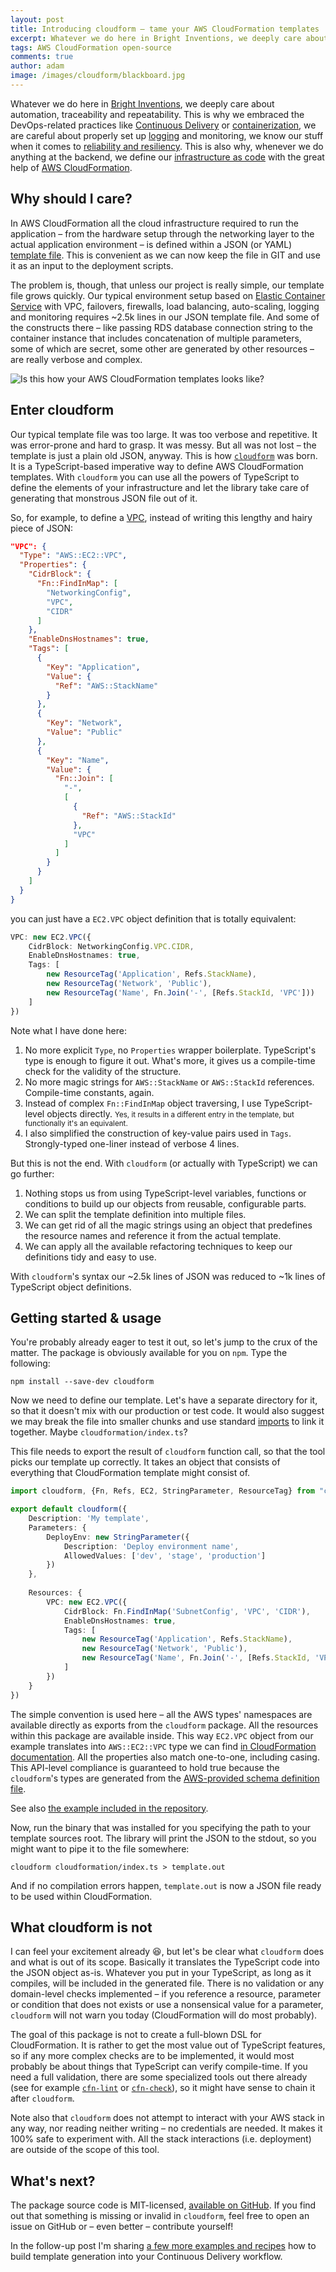 ```yaml
---
layout: post
title: Introducing cloudform – tame your AWS CloudFormation templates
excerpt: Whatever we do here in Bright Inventions, we deeply care about automation, traceability and repeatability. This is why, whenever we do anything at the backend, we define our infrastructure as code with the great help of AWS CloudFormation. The problem is that our template file grows quickly and becomes hard to maintain. This is how cloudform – a TypeScript-based imperative way to define AWS CloudFormation templates – was born.
tags: AWS CloudFormation open-source
comments: true
author: adam
image: /images/cloudform/blackboard.jpg
---
```


Whatever we do here in [Bright Inventions](https://brightinventions.pl/), we deeply care about automation, traceability and repeatability. This is why we embraced the DevOps-related practices like [Continuous Delivery](https://brightinventions.pl/blog/teamcity-for-ios-project/) or [containerization](https://brightinventions.pl/blog/dockerizing-android-builds/), we are careful about properly set up [logging](https://brightinventions.pl/blog/http-request-logging-in-node/) and monitoring, we know our stuff when it comes to [reliability and resiliency](https://brightinventions.pl/blog/the-importance-of-timeouts/). This is also why, whenever we do anything at the backend, we define our [infrastructure as code](https://en.wikipedia.org/wiki/Infrastructure_as_Code) with the great help of [AWS CloudFormation](https://aws.amazon.com/cloudformation/).

## Why should I care?

In AWS CloudFormation all the cloud infrastructure required to run the application – from the hardware setup through the networking layer to the actual application environment – is defined within a JSON (or YAML) [template file](https://aws.amazon.com/cloudformation/aws-cloudformation-templates/). This is convenient as we can now keep the file in GIT and use it as an input to the deployment scripts. 

The problem is, though, that unless our project is really simple, our template file grows quickly. Our typical environment setup based on [Elastic Container Service](https://aws.amazon.com/ecs/) with VPC, failovers, firewalls, load balancing, auto-scaling, logging and monitoring requires ~2.5k lines in our JSON template file. And some of the constructs there – like passing RDS database connection string to the container instance that includes concatenation of multiple parameters, some of which are secret, some other are generated by other resources – are really verbose and complex. 

![Is this how your AWS CloudFormation templates looks like?](/images/cloudform/blackboard.jpg)

## Enter cloudform

Our typical template file was too large. It was too verbose and repetitive. It was error-prone and hard to grasp. It was messy. But all was not lost – the template is just a plain old JSON, anyway. This is how [`cloudform`](https://www.npmjs.com/package/cloudform) was born. It is a TypeScript-based imperative way to define AWS CloudFormation templates. With `cloudform` you can use all the powers of TypeScript to define the elements of your infrastructure and let the library take care of generating that monstrous JSON file out of it.

So, for example, to define a [VPC](http://docs.aws.amazon.com/AWSCloudFormation/latest/UserGuide/aws-resource-ec2-vpc.html), instead of writing this lengthy and hairy piece of JSON:

```json
"VPC": {
  "Type": "AWS::EC2::VPC",
  "Properties": {
    "CidrBlock": {
      "Fn::FindInMap": [
        "NetworkingConfig",
        "VPC",
        "CIDR"
      ]
    },
    "EnableDnsHostnames": true,
    "Tags": [
      {
        "Key": "Application",
        "Value": {
          "Ref": "AWS::StackName"
        }
      },
      {
        "Key": "Network",
        "Value": "Public"
      },
      {
        "Key": "Name",
        "Value": {
          "Fn::Join": [
            "-",
            [
              {
                "Ref": "AWS::StackId"
              },
              "VPC"
            ]
          ]
        }
      }
    ]
  }
}
```

you can just have a `EC2.VPC` object definition that is totally equivalent:

```typescript
VPC: new EC2.VPC({
    CidrBlock: NetworkingConfig.VPC.CIDR,
    EnableDnsHostnames: true,
    Tags: [
        new ResourceTag('Application', Refs.StackName),
        new ResourceTag('Network', 'Public'),
        new ResourceTag('Name', Fn.Join('-', [Refs.StackId, 'VPC']))
    ]
})
```

Note what I have done here:
1. No more explicit `Type`, no `Properties` wrapper boilerplate. TypeScript's type is enough to figure it out. What's more, it gives us a compile-time check for the validity of the structure.
1. No more magic strings for `AWS::StackName` or `AWS::StackId` references. Compile-time constants, again.
1. Instead of complex `Fn::FindInMap` object traversing, I use TypeScript-level objects directly. <small>Yes, it results in a different entry in the template, but functionally it's an equivalent.</small>
1. I also simplified the construction of key-value pairs used in `Tags`. Strongly-typed one-liner instead of verbose 4 lines.

But this is not the end. With `cloudform` (or actually with TypeScript) we can go further:
1. Nothing stops us from using TypeScript-level variables, functions or conditions to build up our objects from reusable, configurable parts.
1. We can split the template definition into multiple files.
1. We can get rid of all the magic strings using an object that predefines the resource names and reference it from the actual template.
1. We can apply all the available refactoring techniques to keep our definitions tidy and easy to use.

With `cloudform`'s syntax our ~2.5k lines of JSON was reduced to ~1k lines of TypeScript object definitions.

## Getting started & usage

You're probably already eager to test it out, so let's jump to the crux of the matter. The package is obviously available for you on `npm`. Type the following:

`npm install --save-dev cloudform`

Now we need to define our template. Let's have a separate directory for it, so that it doesn't mix with our production or test code. It would also suggest we may break the file into smaller chunks and use standard [imports](https://developer.mozilla.org/en-US/docs/Web/JavaScript/Reference/Statements/import) to link it together. Maybe `cloudformation/index.ts`?

This file needs to export the result of `cloudform` function call, so that the tool picks our template up correctly. It takes an object that consists of everything that CloudFormation template might consist of. 

```typescript
import cloudform, {Fn, Refs, EC2, StringParameter, ResourceTag} from "cloudform"

export default cloudform({
    Description: 'My template',
    Parameters: {
        DeployEnv: new StringParameter({
            Description: 'Deploy environment name',
            AllowedValues: ['dev', 'stage', 'production']
        })
    },
   
    Resources: {
        VPC: new EC2.VPC({
            CidrBlock: Fn.FindInMap('SubnetConfig', 'VPC', 'CIDR'),
            EnableDnsHostnames: true,
            Tags: [
                new ResourceTag('Application', Refs.StackName),
                new ResourceTag('Network', 'Public'),
                new ResourceTag('Name', Fn.Join('-', [Refs.StackId, 'VPC']))
            ]
        })
    }
})
```

The simple convention is used here – all the AWS types' namespaces are available directly as exports from the `cloudform` package. All the resources within this package are available inside. This way `EC2.VPC` object from our example translates into `AWS::EC2::VPC` type we can find [in CloudFormation documentation](http://docs.aws.amazon.com/AWSCloudFormation/latest/UserGuide/aws-resource-ec2-vpc.html). All the properties also match one-to-one, including casing. This API-level compliance is guaranteed to hold true because the `cloudform`'s types are generated from the [AWS-provided schema definition file](http://docs.aws.amazon.com/AWSCloudFormation/latest/UserGuide/cfn-resource-specification.html).

See also [the example included in the repository](https://github.com/bright/cloudform/blob/master/example/example.ts).

Now, run the binary that was installed for you specifying the path to your template sources root. The library will print the JSON to the stdout, so you might want to pipe it to the file somewhere:

`cloudform cloudformation/index.ts > template.out`

And if no compilation errors happen, `template.out` is now a JSON file ready to be used within CloudFormation.

## What cloudform is not

I can feel your excitement already 😆, but let's be clear what `cloudform` does and what is out of its scope. Basically it translates the TypeScript code into the JSON object as-is. Whatever you put in your TypeScript, as long as it compiles, will be included in the generated file. There is no validation or any domain-level checks implemented – if you reference a resource, parameter or condition that does not exists or use a nonsensical value for a parameter, `cloudform` will not warn you today (CloudFormation will do most probably). 

The goal of this package is not to create a full-blown DSL for CloudFormation. It is rather to get the most value out of TypeScript features, so if any more complex checks are to be implemented, it would most probably be about things that TypeScript can verify compile-time. If you need a full validation, there are some specialized tools out there already (see for example [`cfn-lint`](https://www.npmjs.com/package/cfn-lint) or [`cfn-check`](https://www.npmjs.com/package/cfn-check)), so it might have sense to chain it after `cloudform`.

Note also that `cloudform` does not attempt to interact with your AWS stack in any way, nor reading neither writing – no credentials are needed. It makes it 100% safe to experiment with. All the stack interactions (i.e. deployment) are outside of the scope of this tool.

## What's next?

The package source code is MIT-licensed, [available on GitHub](https://github.com/bright/cloudform). If you find out that something is missing or invalid in `cloudform`, feel free to open an issue on GitHub or – even better – contribute yourself!

In the follow-up post I'm sharing [a few more examples and recipes](https://brightinventions.pl/blog/aws-cloudformation-patterns-practices-cloudform/) how to build template generation into your Continuous Delivery workflow.

